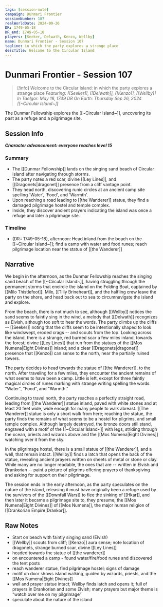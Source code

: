 ```yaml
---
tags: [session-note]
campaign: Dunmari Frontier
sessionNumber: 107
realWorldDate: 2024-09-26
DR: 1749-05-18
DR_end: 1749-05-18
players: [Seeker, Delwath, Kenzo, Wellby]
name: Dunmari Frontier - Session 107
tagline: in which the party explores a strange place
descTitle: Welcome to the Circular Island
---
```

# Dunmari Frontier - Session 107

>[!info] Welcome to the Circular Island: in which the party explores a strange place
> *Featuring: [[Seeker]], [[Delwath]], [[Kenzo]], [[Wellby]]*
> *In Taelgar: May 18, 1749 DR*
> *On Earth: Thursday Sep 26, 2024*
> *[[~Circular Island~]]*

The Dunmar Fellowship explores the [[~Circular Island~]], uncovering its past as a refuge and a pilgrimage site.
## Session Info

***Character advancement: everyone reaches level 15***
### Summary
- The [[Dunmar Fellowship]] lands on the singing sand beach of Circular Island after navigating through storms.
- The party notes a red scar, divine [[Ley Lines]], and [[Dragonets|dragonet]] presence from a cliff vantage point.
- They head north, discovering runic circles at an ancient camp site spelling 'Water', 'Food', and 'Warmth'.
- Upon reaching a road leading to [[the Wanderer]] statue, they find a damaged pilgrimage hostel and temple complex.
- Inside, they discover ancient prayers indicating the island was once a refuge and later a pilgrimage site.
### Timeline
- (DR:: 1749-05-18), afternoon: Head inland from the beach on the [[~Circular Island~]]; find a camp with water and food runes; reach pilgrimage location near the statue of [[the Wanderer]]

## Narrative
We begin in the afternoon, as the Dunmar Fellowship reaches the singing sand beach of the [[~Circular Island~]], having struggling through the permanent storms that encircle the island on the Folding Boat, captained by [[Milo Thistlefoot]]. Milo, [[Tilly Brineheart]], and the halfling crew leave the party on the shore, and head back out to sea to circumnavigate the island and explore. 

From the beach, there is not much to see, although [[Wellby]] notices the sand seems to faintly sing in the wind, a melody that [[Delwath]] recognizes as Elvish, although too soft to hear the words. The party climbs up the cliffs -- [[Seeker]] noting that the cliffs seem to be intentionally shaped to look like windswept, eroded crags -- and scouts from the top. Looking across the island, there is a strange, red burned scar a few miles inland, towards the forest; divine [[Ley Lines]] that run from the statues of the [[Mos Numena|Eight Divines]] inland; and a clear [[Dragonets|dragonet]] presence that [[Kenzo]] can sense to the north, near the partially ruined towers. 

The party decides to head towards the statue of [[the Wanderer]], to the north. After traveling for a few miles, they encounter the ancient remains of what seems to have been a camp. Little is left, except for three faintly magical circles of runes marking with strange writing spelling the words "Water", "Food", and "Warmth." 

Continuing to travel north, the party reaches a perfectly straight road, leading from [[the Wanderer]] statue inland, paved with white stones and at least 20 feet wide, wide enough for many people to walk abreast. [[The Wanderer]] statue is only a short walk from here; reaching the statue, the party finds the remains of what seems to be a hostel for pilgrims, and small temple complex. Although largely destroyed, the bronze doors still stand, engraved with a motif of the [[~Circular Island~]] with legs, striding through the ocean, priests and wizards above and the [[Mos Numena|Eight Divines]] watching over it from the sky. 

In the pilgrimage hostel, there is a small statue of [[the Wanderer]], and a well, that remain intact. [[Wellby]] finds a latch that opens the back of the statue, revealing ancient prayers written on sheets of metal or stone or clay. While many are no longer readable, the ones that are -- written in Elvish and Drankorian -- paint a picture of pilgrims offering prayers of thanksgiving and asking for support on their pilgrimage. 

The session ends in the early afternoon, as the party speculates on the nature of the island, releasing it must have originally been a refuge used by the survivors of the [[Downfall Wars]] to flee the sinking of [[Hkar]], and then later it became a pilgrimage site to, they presume, the [[Mos Numena|Eight Divines]] of [[Mos Numena]], the major human religion of [[Drankorian Empire|Drankor]]. 

## Raw Notes
- Start on beach with faintly singing sand (Elvish)
- [[Wellby]] scouts from cliff; [[Kenzo]] aura sense; note location of dragonets, strange burned scar, divine [[Ley Lines]]
- headed towards the statue of [[the wanderer]]
- on encountered a camp - found water/fire/food runes and discovered the tent posts
- reach wanderer statue, find pilgrimage hostel; signs of damage
- motif on door shows island walking, guided by wizards, priests, and the [[Mos Numena|Eight Divines]]
- well and prayer statue intact; Wellby finds latch and opens it; full of prayers in Drankorian and some Elvish; many prayers but major theme is “watch over me on my pilgrimage”
- speculate about the nature of the island

